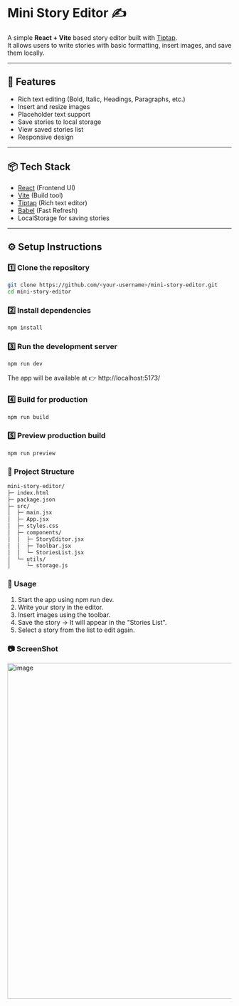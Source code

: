 # Mini Story Editor ✍️

A simple **React + Vite** based story editor built with [Tiptap](https://tiptap.dev/).  
It allows users to write stories with basic formatting, insert images, and save them locally.

---

## 🚀 Features
- Rich text editing (Bold, Italic, Headings, Paragraphs, etc.)
- Insert and resize images
- Placeholder text support
- Save stories to local storage
- View saved stories list
- Responsive design

---

## 📦 Tech Stack
- [React](https://react.dev/) (Frontend UI)
- [Vite](https://vitejs.dev/) (Build tool)
- [Tiptap](https://tiptap.dev/) (Rich text editor)
- [Babel](https://babeljs.io/) (Fast Refresh)
- LocalStorage for saving stories

---

## ⚙️ Setup Instructions

### 1️⃣ Clone the repository
```bash
git clone https://github.com/<your-username>/mini-story-editor.git
cd mini-story-editor
```

### 2️⃣ Install dependencies
```bash
npm install
```

### 3️⃣ Run the development server
```bash
npm run dev
```
The app will be available at
👉 http://localhost:5173/

### 4️⃣ Build for production
```bash
npm run build
```

### 5️⃣ Preview production build
```bash
npm run preview
```

### 📂 Project Structure
```bash
mini-story-editor/
├─ index.html
├─ package.json
├─ src/
│  ├─ main.jsx
│  ├─ App.jsx
│  ├─ styles.css
│  ├─ components/
│  │  ├─ StoryEditor.jsx
│  │  ├─ Toolbar.jsx
│  │  └─ StoriesList.jsx
│  └─ utils/
│     └─ storage.js
```

### 📝 Usage
1. Start the app using npm run dev.
2. Write your story in the editor.
3. Insert images using the toolbar.
4. Save the story → It will appear in the "Stories List".
5. Select a story from the list to edit again.

### 📷 ScreenShot
<img width="1362" height="754" alt="image" src="https://github.com/user-attachments/assets/84df6ca6-de8e-4d2c-8b87-62291e65f394" />


